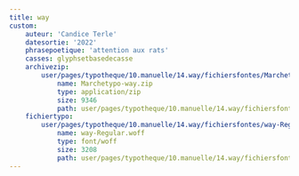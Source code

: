 ```yaml
---
title: way
custom:
    auteur: 'Candice Terle'
    datesortie: '2022'
    phrasepoetique: 'attention aux rats'
    casses: glyphsetbasedecasse
    archivezip:
        user/pages/typotheque/10.manuelle/14.way/fichiersfontes/Marchetypo-way.zip:
            name: Marchetypo-way.zip
            type: application/zip
            size: 9346
            path: user/pages/typotheque/10.manuelle/14.way/fichiersfontes/Marchetypo-way.zip
    fichiertypo:
        user/pages/typotheque/10.manuelle/14.way/fichiersfontes/way-Regular.woff:
            name: way-Regular.woff
            type: font/woff
            size: 3208
            path: user/pages/typotheque/10.manuelle/14.way/fichiersfontes/way-Regular.woff
---
```


